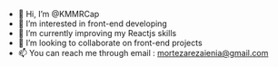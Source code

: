 - 👋 Hi, I’m @KMMRCap
- 👀 I’m interested in front-end developing
- 🌱 I’m currently improving my Reactjs skills
- 💞️ I’m looking to collaborate on front-end projects
- 📫 You can reach me through email : mortezarezaienia@gmail.com

<!---
KMMRCap/KMMRCap is a ✨ special ✨ repository because its `README.md` (this file) appears on your GitHub profile.
You can click the Preview link to take a look at your changes.
--->

